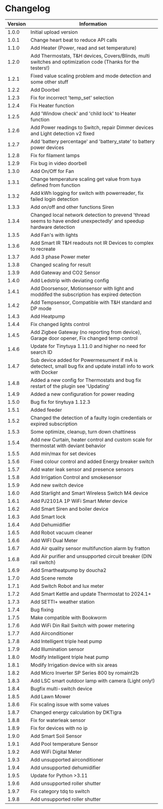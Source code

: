 # Changelog

| Version | Information|
| ----- | ---------- |
| 1.0.0 | Initial upload version |
| 1.0.1 | Change heart beat to reduce API calls |
| 1.1.0 | Add Heater (Power, read and set temperature) |
| 1.2.0 | Add Thermostats, T&H devices, Covers/Blinds, multi switches and optimization code (Thanks for the testers!) |
| 1.2.1 | Fixed value scaling problem and mode detection and some other stuff |
| 1.2.2 | Add Doorbel |
| 1.2.3 | Fix for incorrect 'temp_set' selection |
| 1.2.4 | Fix Heater function |
| 1.2.5 | Add 'Window check' and 'child lock' to Heater function |
| 1.2.6 | Add Power readings to Switch, repair Dimmer devices and Light detection v2 fixed |
| 1.2.7 | Add 'battery percentage' and 'battery_state' to battery power devices |
| 1.2.8 | Fix for filament lamps |
| 1.2.9 | Fix bug in video doorbell |
| 1.3.0 | Add On/Off for Fan |
| 1.3.1 | Change temperature scaling get value from tuya defined from function |
| 1.3.2 | Add kWh logging for switch with powerreader, fix failed login detection |
| 1.3.3 | Add on/off and other functions Siren |
| 1.3.4 | Changed local network detection to prevend 'thread seems to have ended unexpectedly' and speedup hardware detection |
| 1.3.5 | Add Fan's with lights |
| 1.3.6 | Add Smart IR T&H readouts not IR Devices to complex to recreate |
| 1.3.7 | Add 3 phase Power meter |
| 1.3.8 | Changed scaling for result |
| 1.3.9 | Add Gateway and CO2 Sensor |
| 1.4.0 | Add Ledstrip with deviating config |
| 1.4.1 | Add Doorsensor, Motionsensor with light and moddifed the subscription has expired detection |
| 1.4.2 | Add Tempsensor, Compatible with T&H standard and DP mode |
| 1.4.3 | Add Heatpump |
| 1.4.4 | Fix changed lights control |
| 1.4.5 | Add Zigbee Gateway (no reporting from device), Garage door opener, Fix changed temp control |
| 1.4.6 | Update for Tinytuya 1.11.0 and higher no need for search ID |
| 1.4.7 | Sub device added for Powermesument if mA is detectect, small bug fix and update install info to work with Docker |
| 1.4.8 | Added a new config for Thermostats and bug fix restart of the plugin see 'Updating' |
| 1.4.9 | Added a new configuration for power reading |
| 1.5.0 | Bug fix for tinytuya 1.12.3 |
| 1.5.1 | Added feeder |
| 1.5.2 | Changed the detection of a faulty login credentials or expired subscription |
| 1.5.3 | Some optimize, cleanup, turn down chattiness |
| 1.5.4 | Add new Curtain, heater control and custom scale for thermostat with deviant behavior |
| 1.5.5 | Add min/max for set devices |
| 1.5.6 | Fixed colour control and added Energy breaker switch|
| 1.5.7 | Add water leak sensor and presence sensors |
| 1.5.8 | Add Irrigation Control and smokesensor |
| 1.5.9 | Add new switch device |
| 1.6.0 | Add Starlight and Smart Wireless Switch M4 device |
| 1.6.1 | Add PJ2101A 1P WiFi Smart Meter device |
| 1.6.2 | Add Smart Siren and boiler device |
| 1.6.3 | Add Smart lock |
| 1.6.4 | Add Dehumidifier |
| 1.6.5 | Add Robot vacuum cleaner |
| 1.6.6 | Add WIFI Dual Meter |
| 1.6.7 | Add Air quality sensor multifunction alarm by fratton |
| 1.6.8 | Add Air purifier and unsupported circuit breaker (DIN rail switch) |
| 1.6.9 | Add Smartheatpump by doucha2 |
| 1.7.0 | Add Scene remote |
| 1.7.1 | Add Switch Robot and lux meter |
| 1.7.2 | Add Smart Kettle and update Thermostat to 2024.1+ |
| 1.7.3 | Add SETTI+ weather station |
| 1.7.4 | Bug fixing |
| 1.7.5 | Make compatible with Bookworm |
| 1.7.6 | Add WiFi Din Rail Switch with power metering |
| 1.7.7 | Add Airconditioner |
| 1.7.8 | Add Intelligent triple heat pump |
| 1.7.9 | Add Illumination sensor |
| 1.8.0 | Modify Intelligent triple heat pump |
| 1.8.1 | Modify Irrigation device with six areas |
| 1.8.2 | Add Micro Inverter SP Series 800 by romaint2b |
| 1.8.3 | Add LSC smart outdoor lamp with camera (Light only!) |
| 1.8.4 | Bugfix multi-switch device |
| 1.8.5 | Add Lawn Mower |
| 1.8.6 | Fix scaling issue with some values |
| 1.8.7 | Changed energy calculation by DKTigra |
| 1.8.8 | Fix for waterleak sensor |
| 1.8.9 | Fix for devices with no ip |
| 1.9.0 | Add Smart Soil Sensor |
| 1.9.1 | Add Pool temperature Sensor |
| 1.9.2 | Add WiFi Digital Meter |
| 1.9.3 | Add unsupported airconditioner |
| 1.9.4 | Add unsupported dehumidifier |
| 1.9.5 | Update for Python >3.11 |
| 1.9.6 | Add unsupported roller shutter |
| 1.9.7 | Fix category tdq to switch |
| 1.9.8 | Add unsupported roller shutter |